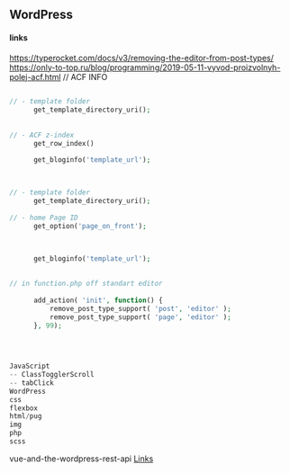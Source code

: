 ## WordPress

<!--![](../../img/)-->
#### links
https://typerocket.com/docs/v3/removing-the-editor-from-post-types/
https://only-to-top.ru/blog/programming/2019-05-11-vyvod-proizvolnyh-polej-acf.html // ACF INFO

```php
      
// - template folder
      get_template_directory_uri();
      
  
// - ACF z-index
      get_row_index()

      get_bloginfo('template_url');
      
```

```php
      
// - template folder
      get_template_directory_uri();
      
// - home Page ID
      get_option('page_on_front'); 
      


      get_bloginfo('template_url');
      
      
// in function.php off standart editor
     
      add_action( 'init', function() {
          remove_post_type_support( 'post', 'editor' );
          remove_post_type_support( 'page', 'editor' );
      }, 99);
      
      
```


```php

JavaScript
-- ClassTogglerScroll
-- tabClick
WordPress
css
flexbox
html/pug
img
php
scss

```

vue-and-the-wordpress-rest-api [Links](http://bionicteaching.com/vue-and-the-wordpress-rest-api/)